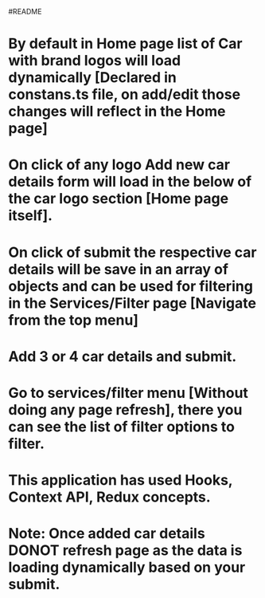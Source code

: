 #README
# By default in Home page list of Car with brand logos will load dynamically [Declared in constans.ts file, on add/edit those changes will reflect in the Home page]
# On click of any logo Add new car details form will load in the below of the car logo section [Home page itself].
# On click of submit the respective car details will be save in an array of objects and can be used for filtering in the Services/Filter page [Navigate from the top menu]
# Add 3 or 4 car details and submit.
# Go to services/filter menu [Without doing any page refresh], there you can see the list of filter options to filter.
# This application has used Hooks, Context API, Redux concepts.
# Note: Once added car details DONOT refresh page as the data is loading dynamically based on your submit.
